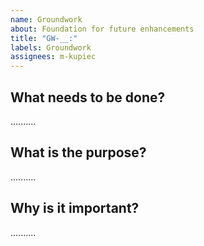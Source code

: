 ```yaml
---
name: Groundwork
about: Foundation for future enhancements
title: "GW-__:"
labels: Groundwork
assignees: m-kupiec
---
```


## What needs to be done?

..........

## What is the purpose?

..........

## Why is it important?

..........
